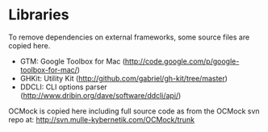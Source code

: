 # Libraries

To remove dependencies on external frameworks, some source files are copied here.

- GTM: Google Toolbox for Mac (http://code.google.com/p/google-toolbox-for-mac/)
- GHKit: Utility Kit (http://github.com/gabriel/gh-kit/tree/master) 
- DDCLI: CLI options parser (http://www.dribin.org/dave/software/ddcli/api/)

OCMock is copied here including full source code as from the OCMock svn repo at: http://svn.mulle-kybernetik.com/OCMock/trunk